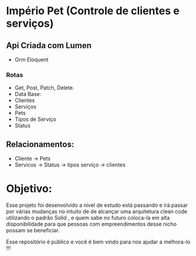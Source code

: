 # Império Pet (Controle de clientes e serviços)

## Api Criada com Lumen 
- Orm Eloquent
### Rotas
- Get, Post, Patch, Delete.
- Data Base:
- Clientes
- Serviços
- Pets
- Tipos de Serviço
- Status 

## Relacionamentos:

- Cliente -> Pets
- Servicos -> Status -> tipos serviço -> clientes

# Objetivo:

Esse projeto foi desenvolvido a nível de estudo está passando e irá passar por várias mudanças
no intuito de de alcançar uma arquitetura clean code utilizando o padrão Solid , e quem sabe no 
futuro coloca-la em alta disponibilidade para que pessoas com empreendimentos desse nicho possam
se beneficiar.

Esse repositório é público e você é bem vindo para nos ajudar a melhora-lo !!!
